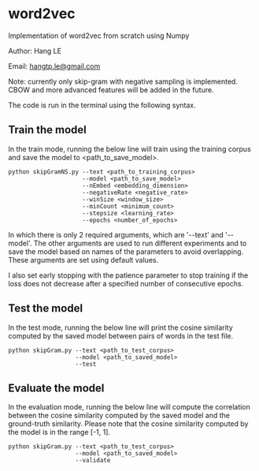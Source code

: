 # word2vec
Implementation of word2vec from scratch using Numpy

Author: Hang LE

Email: hangtp.le@gmail.com

Note: currently only skip-gram with negative sampling is implemented. CBOW and more advanced features will be added in the future.

The code is run in the terminal using the following syntax.

## Train the model
In the train mode, running the below line will train using the training corpus and save
the model to <path_to_save_model>.

```
python skipGramNS.py --text <path_to_training_corpus> 
                     --model <path_to_save_model> 
                     --nEmbed <embedding_dimension> 
                     --negativeRate <negative_rate> 
                     --winSize <window_size> 
                     --minCount <minimum_count>
                     --stepsize <learning_rate> 
                     --epochs <number_of_epochs>
```
In which there is only 2 required arguments, which are '--text' and '--model'. The other
arguments are used to run different experiments and to save the model based on names of the
parameters to avoid overlapping. These arguments are set using default values.

I also set early stopping with the patience parameter to stop training if the loss does not 
decrease after a specified number of consecutive epochs.

## Test the model
In the test mode, running the below line will print the cosine similarity computed by the 
saved model between pairs of words in the test file.

```
python skipGram.py --text <path_to_test_corpus> 
                   --model <path_to_saved_model> 
                   --test
```

## Evaluate the model
In the evaluation mode, running the below line will compute the correlation between the cosine
similarity computed by the saved model and the ground-truth similarity. Please note that the
cosine similarity computed by the model is in the range [-1, 1].

```
python skipGram.py --text <path_to_test_corpus> 
                   --model <path_to_saved_model> 
                   --validate
```